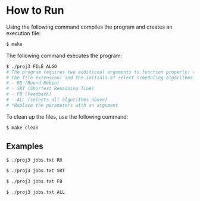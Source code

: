 # How to Run
Using the following command compiles the program and creates an execution file:
```bash
$ make
```

The following command executes the program:
```bash
$ ./proj3 FILE ALGO
# The program requires two additional arguments to function properly: the file name (including
# the file extension) and the initials of select scheduling algorithms. The available algorithms are:
# - RR (Round Robin)
# - SRT (Shortest Remaining Time)
# - FB (Feedback)
# - ALL (selects all algorithms above)
# *Replace the parameters with an argument
```

To clean up the files, use the following command:
```bash
$ make clean
```

## Examples
```bash
$ ./proj3 jobs.txt RR
```
```bash
$ ./proj3 jobs.txt SRT
```
```bash
$ ./proj3 jobs.txt FB
```
```bash
$ ./proj3 jobs.txt ALL
```



